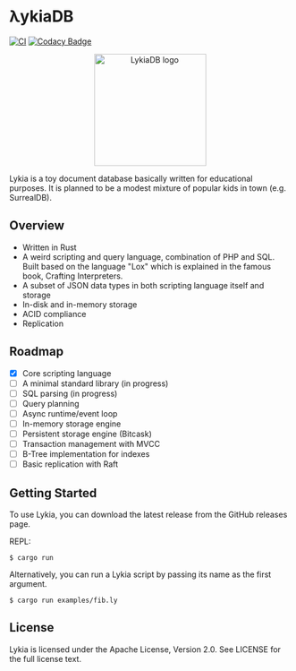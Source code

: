 # λykiaDB
[![CI](https://github.com/lykia-rs/lykiadb/actions/workflows/ci.yml/badge.svg?branch=main)](https://github.com/lykia-rs/lykiadb/actions/workflows/ci.yml)
[![Codacy Badge](https://app.codacy.com/project/badge/Grade/2742afff15aa4858bfdd11ec30cce2b1)](https://app.codacy.com/gh/lykia-rs/lykiadb/dashboard?utm_source=gh&utm_medium=referral&utm_content=&utm_campaign=Badge_grade)

<p align="center">
    <img alt="LykiaDB logo" height="200" width="200" src="https://vcankeklik.com/assets/img/logo.svg">
</p>


Lykia is a toy document database basically written for educational purposes. It is planned to be a modest mixture of popular kids in town (e.g. SurrealDB).

## Overview
- Written in Rust
- A weird scripting and query language, combination of PHP and SQL. Built based on the language "Lox" which is explained in the famous book, Crafting Interpreters.
- A subset of JSON data types in both scripting language itself and storage
- In-disk and in-memory storage
- ACID compliance
- Replication

## Roadmap

- [x] Core scripting language
- [ ] A minimal standard library (in progress)
- [ ] SQL parsing (in progress)
- [ ] Query planning
- [ ] Async runtime/event loop
- [ ] In-memory storage engine
- [ ] Persistent storage engine (Bitcask)
- [ ] Transaction management with MVCC
- [ ] B-Tree implementation for indexes
- [ ] Basic replication with Raft

## Getting Started
To use Lykia, you can download the latest release from the GitHub releases page.

REPL:

```shell
$ cargo run
```
Alternatively, you can run a Lykia script by passing its name as the first argument.

```shell 
$ cargo run examples/fib.ly
```

## License
Lykia is licensed under the Apache License, Version 2.0. See LICENSE for the full license text.